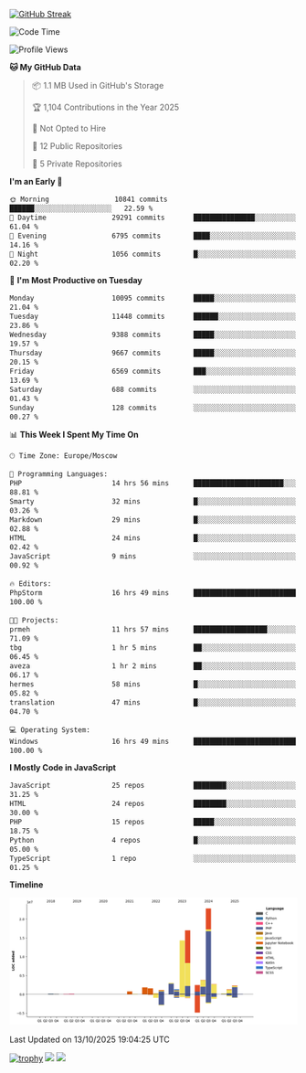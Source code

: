 [![GitHub Streak](https://github-readme-streak-stats.herokuapp.com/?user=yogik10)](https://git.io/streak-stats)
<!--START_SECTION:waka-->
![Code Time](http://img.shields.io/badge/Code%20Time-1%2C722%20hrs%2049%20mins-blue)

![Profile Views](http://img.shields.io/badge/Profile%20Views-0-blue)

**🐱 My GitHub Data** 

> 📦 1.1 MB Used in GitHub's Storage 
 > 
> 🏆 1,104 Contributions in the Year 2025
 > 
> 🚫 Not Opted to Hire
 > 
> 📜 12 Public Repositories 
 > 
> 🔑 5 Private Repositories 
 > 
**I'm an Early 🐤** 

```text
🌞 Morning                10841 commits       ██████░░░░░░░░░░░░░░░░░░░   22.59 % 
🌆 Daytime                29291 commits       ███████████████░░░░░░░░░░   61.04 % 
🌃 Evening                6795 commits        ████░░░░░░░░░░░░░░░░░░░░░   14.16 % 
🌙 Night                  1056 commits        █░░░░░░░░░░░░░░░░░░░░░░░░   02.20 % 
```
📅 **I'm Most Productive on Tuesday** 

```text
Monday                   10095 commits       █████░░░░░░░░░░░░░░░░░░░░   21.04 % 
Tuesday                  11448 commits       ██████░░░░░░░░░░░░░░░░░░░   23.86 % 
Wednesday                9388 commits        █████░░░░░░░░░░░░░░░░░░░░   19.57 % 
Thursday                 9667 commits        █████░░░░░░░░░░░░░░░░░░░░   20.15 % 
Friday                   6569 commits        ███░░░░░░░░░░░░░░░░░░░░░░   13.69 % 
Saturday                 688 commits         ░░░░░░░░░░░░░░░░░░░░░░░░░   01.43 % 
Sunday                   128 commits         ░░░░░░░░░░░░░░░░░░░░░░░░░   00.27 % 
```


📊 **This Week I Spent My Time On** 

```text
🕑︎ Time Zone: Europe/Moscow

💬 Programming Languages: 
PHP                      14 hrs 56 mins      ██████████████████████░░░   88.81 % 
Smarty                   32 mins             █░░░░░░░░░░░░░░░░░░░░░░░░   03.26 % 
Markdown                 29 mins             █░░░░░░░░░░░░░░░░░░░░░░░░   02.88 % 
HTML                     24 mins             █░░░░░░░░░░░░░░░░░░░░░░░░   02.42 % 
JavaScript               9 mins              ░░░░░░░░░░░░░░░░░░░░░░░░░   00.92 % 

🔥 Editors: 
PhpStorm                 16 hrs 49 mins      █████████████████████████   100.00 % 

🐱‍💻 Projects: 
prmeh                    11 hrs 57 mins      ██████████████████░░░░░░░   71.09 % 
tbg                      1 hr 5 mins         ██░░░░░░░░░░░░░░░░░░░░░░░   06.45 % 
aveza                    1 hr 2 mins         ██░░░░░░░░░░░░░░░░░░░░░░░   06.17 % 
hermes                   58 mins             █░░░░░░░░░░░░░░░░░░░░░░░░   05.82 % 
translation              47 mins             █░░░░░░░░░░░░░░░░░░░░░░░░   04.70 % 

💻 Operating System: 
Windows                  16 hrs 49 mins      █████████████████████████   100.00 % 
```

**I Mostly Code in JavaScript** 

```text
JavaScript               25 repos            ████████░░░░░░░░░░░░░░░░░   31.25 % 
HTML                     24 repos            ████████░░░░░░░░░░░░░░░░░   30.00 % 
PHP                      15 repos            █████░░░░░░░░░░░░░░░░░░░░   18.75 % 
Python                   4 repos             █░░░░░░░░░░░░░░░░░░░░░░░░   05.00 % 
TypeScript               1 repo              ░░░░░░░░░░░░░░░░░░░░░░░░░   01.25 % 
```



**Timeline**

![Lines of Code chart](https://raw.githubusercontent.com/Yogik10/Yogik10/main/assets/bar_graph.png)


 Last Updated on 13/10/2025 19:04:25 UTC
<!--END_SECTION:waka-->
[![trophy](https://github-profile-trophy.vercel.app/?username=yogik10)](https://github.com/ryo-ma/github-profile-trophy)
![](https://github-profile-summary-cards.vercel.app/api/cards/profile-details?username=yogik10&theme=solarized_dark)
![](https://github-profile-summary-cards.vercel.app/api/cards/most-commit-language?username=yogik10&theme=solarized_dark)


